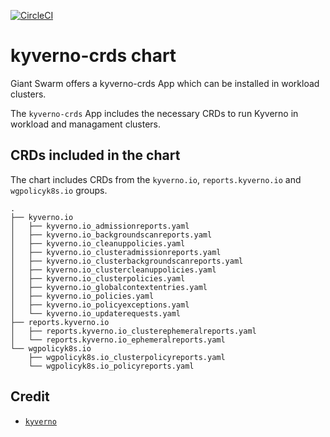 [![CircleCI](https://dl.circleci.com/status-badge/img/gh/giantswarm/kyverno-crds/tree/main.svg?style=svg)](https://dl.circleci.com/status-badge/redirect/gh/giantswarm/kyverno-crds/tree/main)

# kyverno-crds chart

Giant Swarm offers a kyverno-crds App which can be installed in workload clusters.

The `kyverno-crds` App includes the necessary CRDs to run Kyverno in workload and managament clusters.

## CRDs included in the chart

The chart includes CRDs from the `kyverno.io`, `reports.kyverno.io` and `wgpolicyk8s.io` groups.

```
.
├── kyverno.io
│   ├── kyverno.io_admissionreports.yaml
│   ├── kyverno.io_backgroundscanreports.yaml
│   ├── kyverno.io_cleanuppolicies.yaml
│   ├── kyverno.io_clusteradmissionreports.yaml
│   ├── kyverno.io_clusterbackgroundscanreports.yaml
│   ├── kyverno.io_clustercleanuppolicies.yaml
│   ├── kyverno.io_clusterpolicies.yaml
│   ├── kyverno.io_globalcontextentries.yaml
│   ├── kyverno.io_policies.yaml
│   ├── kyverno.io_policyexceptions.yaml
│   └── kyverno.io_updaterequests.yaml
├── reports.kyverno.io
│   ├── reports.kyverno.io_clusterephemeralreports.yaml
│   └── reports.kyverno.io_ephemeralreports.yaml
└── wgpolicyk8s.io
    ├── wgpolicyk8s.io_clusterpolicyreports.yaml
    └── wgpolicyk8s.io_policyreports.yaml
```

## Credit

- [`kyverno`][kyverno-upstream]

[kyverno-upstream]: https://github.com/kyverno/kyverno
